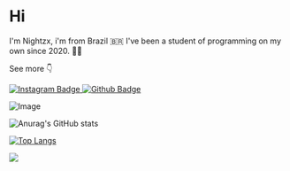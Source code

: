 # Hi

I'm Nightzx, i'm from Brazil 🇧🇷 I've been a student of programming on my own since 2020. 👨‍💻

See more 👇

[![Instagram Badge](https://img.shields.io/badge/-Instagram-000?style=flat-square&logo=Instagram&logoColor=white&link=https://instagram.com/nightzx_)
](https://instagram.com/nightzx.py)[![Github Badge](https://img.shields.io/badge/-Github-000?style=flat-square&logo=Github&logoColor=white&link=https://github.com/user-kbite)
](https://github.com/user-kbite)


![Image](https://i.ibb.co/k3YzLFn/image1.png)

![Anurag's GitHub stats](https://github-readme-stats.vercel.app/api?username=user-kbite)

[![Top Langs](https://github-readme-stats.vercel.app/api/top-langs/?username=user-kbite&layout=compact)](https://github.com/user-kbite/github-readme-stats)

<p>
<img alingn="center" src="https://profile-counter.glitch.me/user-kbite/count.svg" />
</p>
